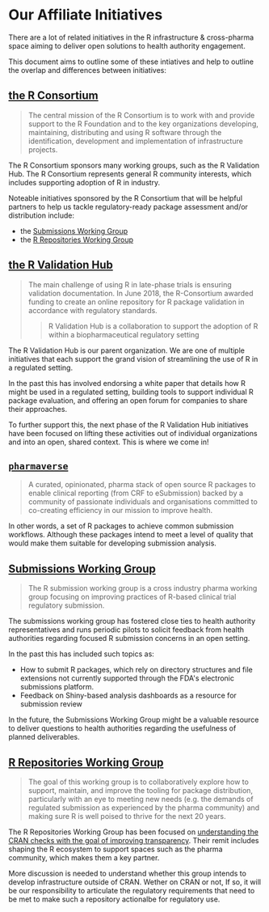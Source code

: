 # Our Affiliate Initiatives

There are a lot of related initiatives in the R infrastructure & cross-pharma
space aiming to deliver open solutions to health authority engagement. 

This document aims to outline some of these intiatives and help to outline the
overlap and differences between initiatives:

## [the R Consortium](https://www.r-consortium.org/)

> The central mission of the R Consortium is to work with and provide support to
> the R Foundation and to the key organizations developing, maintaining,
> distributing and using R software through the identification, development and
> implementation of infrastructure projects.

The R Consortium sponsors many working groups, such as the R Validation Hub. The
R Consortium represents general R community interests, which includes supporting
adoption of R in industry.

Noteable initiatives sponsored by the R Consortium that will be helpful partners
to help us tackle regulatory-ready package assessment and/or distribution
include:

- the [Submissions Working Group](https://github.com/RConsortium/submissions-wg)
- the [R Repositories Working Group](https://github.com/RConsortium/r-repositories-wg)

## [the R Validation Hub](https://www.pharmar.org/)


> The main challenge of using R in late-phase trials is ensuring validation
> documentation. In June 2018, the R-Consortium awarded funding to create an
> online repository for R package validation in accordance with regulatory
> standards.
>
> > R Validation Hub is a collaboration to support the adoption of R within a
> > biopharmaceutical regulatory setting

The R Validation Hub is our parent organization. We are one of multiple
initiatives that each support the grand vision of streamlining the use of R in
a regulated setting.

In the past this has involved endorsing a white paper that details how R might
be used in a regulated setting, building tools to support individual R package
evaluation, and offering an open forum for companies to share their approaches.

To further support this, the next phase of the R Validation Hub initiatives have
been focused on lifting these activities out of individual organizations and
into an open, shared context. This is where we come in!

## [`pharmaverse`](https://github.com/pharmaverse)

> A curated, opinionated, pharma stack of open source R packages to enable
> clinical reporting (from CRF to eSubmission) backed by a community of
> passionate individuals and organisations committed to co-creating efficiency
> in our mission to improve health.

In other words, a set of R packages to achieve common submission workflows.
Although these packages intend to meet a level of quality that would make them
suitable for developing submission analysis. 

## [Submissions Working Group](https://github.com/RConsortium/submissions-wg)

> The R submission working group is a cross industry pharma working group
> focusing on improving practices of R-based clinical trial regulatory
> submission.

The submissions working group has fostered close ties to health authority
representatives and runs periodic pilots to solicit feedback from health
authorities regarding focused R submission concerns in an open setting. 

In the past this has included such topics as:

- How to submit R packages, which rely on directory structures and file
  extensions not currently supported through the FDA's electronic submissions
  platform.
- Feedback on Shiny-based analysis dashboards as a resource for submission
  review

In the future, the Submissions Working Group might be a valuable resource to
deliver questions to health authorities regarding the usefulness of planned
deliverables.

## [R Repositories Working Group](https://github.com/RConsortium/r-repositories-wg)

> The goal of this working group is to collaboratively explore how to support,
> maintain, and improve the tooling for package distribution, particularly with
> an eye to meeting new needs (e.g. the demands of regulated submission as
> experienced by the pharma community) and making sure R is well poised to
> thrive for the next 20 years. 

The R Repositories Working Group has been focused on [understanding the CRAN
checks with the goal of improving
transparency](https://github.com/RConsortium/r-repositories-wg/blob/main/Documents/Proposal%20to%20CRAN.md).
Their remit includes shaping the R ecosystem to support spaces such as the
pharma community, which makes them a key partner.

More discussion is needed to understand whether this group intends to develop
infrastructure outside of CRAN. Wether on CRAN or not, If so, it will be our
responsibility to articulate the regulatory requirements that need to be met to
make such a repository actionalbe for regulatory use.
